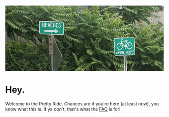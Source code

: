 ![Image of two road signs in front of lush foliage. One reads "BIKE ROUTE" and the other "BEACHES"](../img/home_hero.png)

# Hey.

Welcome to the Pretty Ride. Chances are if you're here (at least now), you know what this is. If ya don't, that's what the [FAQ](#faq) is for!
